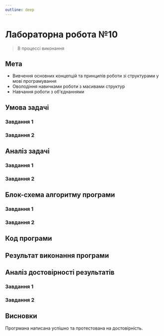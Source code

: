 ```yaml
---
outline: deep
---
```


# Лабораторна робота №10

> В процессі виконання

## Мета

- Вивчення основних концепцій та принципів роботи зі структурами у мові програмування
- Оволодіння навичками роботи з масивами структур
- Навчання роботи з об'єднаннями

## Умова задачі

### Завдання 1

### Завдання 2

## Аналіз задачі

### Завдання 1

### Завдання 2

## Блок-схема алгоритму програми

### Завдання 1

### Завдання 2

## Код програми

## Результат виконання програми

## Аналіз достовірності результатів

### Завдання 1

### Завдання 2

## Висновки

Прогрмана написана успішно та протестована на достовірність.
